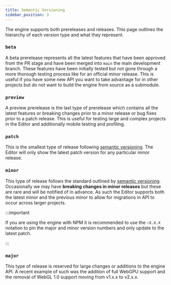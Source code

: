 ```yaml
---
title: Semantic Versioning
sidebar_position: 3
---
```


The engine supports both prereleases and releases. This page outlines the hierarchy of each version type and what they represent.

<!-- ### `alpha`

An alpha prerelease is the most unstable type of release purely for testing features in a branch for a PR. This is useful for mobile debugging and profiling new ideas without having to deploy a full release. -->

### `beta`

A beta prerelease represents all the latest features that have been approved from the PR stage and have been merged into `main` the main development branch. These features have been initially tested but not gone through a more thorough testing process like for an official minor release. This is useful if you have some new API you want to take advantage for in other projects but do not want to build the engine from source as a submodule.

### `preview`

A preview prerelease is the last type of prerelease which contains all the latest features or breaking changes prior to a minor release or bug fixes prior to a patch release. This is useful for testing large and complex projects in the Editor and additionally mobile testing and profiling.

### `patch`

This is the smallest type of release following [semantic versioning](https://semver.org/). The Editor will only show the latest patch version for any particular minor release.

### `minor`

This type of release follows the standard outlined by [semantic versioning](https://semver.org/). Occasionally we may have **breaking changes in minor releases** but these are rare and will be notified of in advance. As such the Editor supports both the latest minor and the previous minor to allow for migrations in API to occur across larger projects.

:::important

If you are using the engine with NPM it is recommended to use the `~X.X.X` notation to pin the major and minor version numbers and only update to the latest patch.

:::

### `major`

This type of release is reserved for large changes or additions to the engine API. A recent example of such was the addition of full WebGPU support and the removal of WebGL 1.0 support moving from v1.x.x to v2.x.x.
